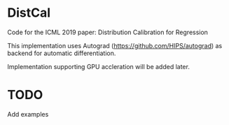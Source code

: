 # DistCal
Code for the ICML 2019 paper: Distribution Calibration for Regression

This implementation uses Autograd (https://github.com/HIPS/autograd) as backend for automatic differentiation.

Implementation supporting GPU accleration will be added later.

# TODO

Add examples
